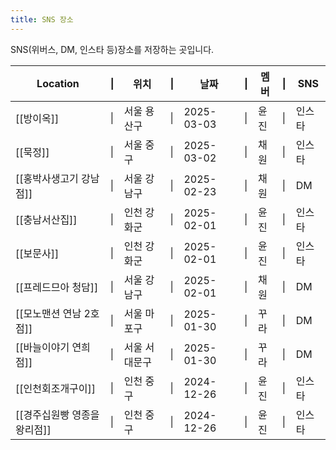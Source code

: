 ```yaml
---
title: SNS 장소
---
```

SNS(위버스, DM, 인스타 등)장소를 저장하는 곳입니다.

| Location         | \|  | 위치      | \|  | 날짜         | \|  | 멤버  | \|  | SNS |
| ---------------- | --- | ------- | --- | ---------- | --- | --- | --- | --- |
| [[방이옥]]          | \|  | 서울 용산구  | \|  | 2025-03-03 | \|  | 윤진  | \|  | 인스타 |
| [[묵정]]           | \|  | 서울 중구   | \|  | 2025-03-02 | \|  | 채원  | \|  | 인스타 |
| [[홍박사생고기 강남점]]   | \|  | 서울 강남구  | \|  | 2025-02-23 | \|  | 채원  | \|  | DM  |
| [[충남서산집]]        | \|  | 인천 강화군  | \|  | 2025-02-01 | \|  | 윤진  | \|  | 인스타 |
| [[보문사]]          | \|  | 인천 강화군  | \|  | 2025-02-01 | \|  | 윤진  | \|  | 인스타 |
| [[프레드므아 청담]]     | \|  | 서울 강남구  | \|  | 2025-02-01 | \|  | 채원  | \|  | DM  |
| [[모노맨션 연남 2호점]]  | \|  | 서울 마포구  | \|  | 2025-01-30 | \|  | 꾸라  | \|  | DM  |
| [[바늘이야기 연희점]]    | \|  | 서울 서대문구 | \|  | 2025-01-30 | \|  | 꾸라  | \|  | DM  |
| [[인천회조개구이]]      | \|  | 인천 중구   | \|  | 2024-12-26 | \|  | 윤진  | \|  | 인스타 |
| [[경주십원빵 영종을왕리점]] | \|  | 인천 중구   | \|  | 2024-12-26 | \|  | 윤진  | \|  | 인스타 |

